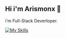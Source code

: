 ## Hi i'm Arismonx 🍙

i'm Full-Stack Deverloper.

[![My Skills](https://skillicons.dev/icons?i=js,html,css,cpp,docker,elysia,github,nextjs,go,pnpm,postgres,react,postman,robloxstudio,tailwind,ts,vercel,nodejs)](https://skillicons.dev)

